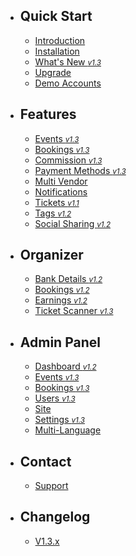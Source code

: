 - ## Quick Start
    - [Introduction](/{{route}}/{{version}}/introduction)
    - [Installation](/{{route}}/{{version}}/installation)
    - [What's New <small class="v1-3">*v1.3*</small>](/{{route}}/{{version}}/changelog/V1.3.x)
    - [Upgrade](/{{route}}/{{version}}/upgrade)
    - [Demo Accounts](/{{route}}/{{version}}/demo-accounts)

- ## Features
    - [Events <small class="v1-3">*v1.3*</small>](/{{route}}/{{version}}/features/events)
    - [Bookings <small class="v1-3">*v1.3*</small>](/{{route}}/{{version}}/features/bookings)
    - [Commission <small class="v1-3">*v1.3*</small>](/{{route}}/{{version}}/features/commission)
    - [Payment Methods <small class="v1-3">*v1.3*</small>](/{{route}}/{{version}}/features/payment-methods)
    - [Multi Vendor](/{{route}}/{{version}}/features/multi-vendor)
    - [Notifications](/{{route}}/{{version}}/features/notifications)
    - [Tickets <small class="v1-1">*v1.1*</small>](/{{route}}/{{version}}/features/tickets)
    - [Tags <small class="v1-2">*v1.2*</small>](/{{route}}/{{version}}/features/tags)
    - [Social Sharing <small class="v1-2">*v1.2*</small>](/{{route}}/{{version}}/features/social-sharing)

- ## Organizer
    - [Bank Details <small class="v1-2">*v1.2*</small>](/{{route}}/{{version}}/features/bank-details)
    - [Bookings <small class="v1-2">*v1.2*</small>](/{{route}}/{{version}}/features/organizer-bookings)
    - [Earnings <small class="v1-2">*v1.2*</small>](/{{route}}/{{version}}/features/organizer-earnings)
    - [Ticket Scanner <small class="v1-3">*v1.3*</small>](/{{route}}/{{version}}/features/ticket-scanner)
    

- ## Admin Panel
    - [Dashboard <small class="v1-2">*v1.2*</small>](/{{route}}/{{version}}/admin/dashboard)
    - [Events <small class="v1-3">*v1.3*</small>](/{{route}}/{{version}}/admin/manage-events)
    - [Bookings <small class="v1-3">*v1.3*</small>](/{{route}}/{{version}}/admin/manage-bookings)
    - [Users <small class="v1-3">*v1.3*</small>](/{{route}}/{{version}}/admin/manage-users)
    - [Site](/{{route}}/{{version}}/admin/manage-site)
    - [Settings <small class="v1-3">*v1.3*</small>](/{{route}}/{{version}}/admin/settings)
    - [Multi-Language](/{{route}}/{{version}}/admin/multi-language)

- ## Contact
    - [Support](/{{route}}/{{version}}/contact/support)
    
- ## Changelog
    - [V1.3.x](/{{route}}/{{version}}/changelog/V1.3.x)
